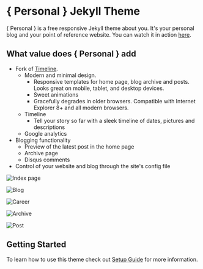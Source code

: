 # { Personal } Jekyll Theme

{ Personal } is a free responsive Jekyll theme about you. It's your personal blog and your point of reference website. You can watch it in action [here](http://panossakkos.github.io).

## What value does { Personal } add

* Fork of [Timeline](https://github.com/kirbyt/timeline-jekyll-theme).
  * Modern and minimal design.
    * Responsive templates for home page, blog archive and posts. Looks great on mobile, tablet, and desktop devices.
    * Sweet animations
    * Gracefully degrades in older browsers. Compatible with Internet Explorer 8+ and all modern browsers.  
  * Timeline
    * Tell your story so far with a sleek timeline of dates, pictures and descriptions
  * Google analytics  
* Blogging functionality
  * Preview of the latest post in the home page
  * Archive page
  * Disqus comments
* Control of your website and blog through the site's config file

![Index page](https://dl.dropboxusercontent.com/u/8522559/personal-jekyll-theme/index.jpg)

![Blog](https://dl.dropboxusercontent.com/u/8522559/personal-jekyll-theme/blog.jpg)

![Career](https://dl.dropboxusercontent.com/u/8522559/personal-jekyll-theme/career.jpg)

![Archive](https://dl.dropboxusercontent.com/u/8522559/personal-jekyll-theme/archive.jpg)

![Post](https://dl.dropboxusercontent.com/u/8522559/personal-jekyll-theme/post.jpg)

## Getting Started

To learn how to use this theme check out [Setup Guide](http://panossakkos.github.io) for more information.